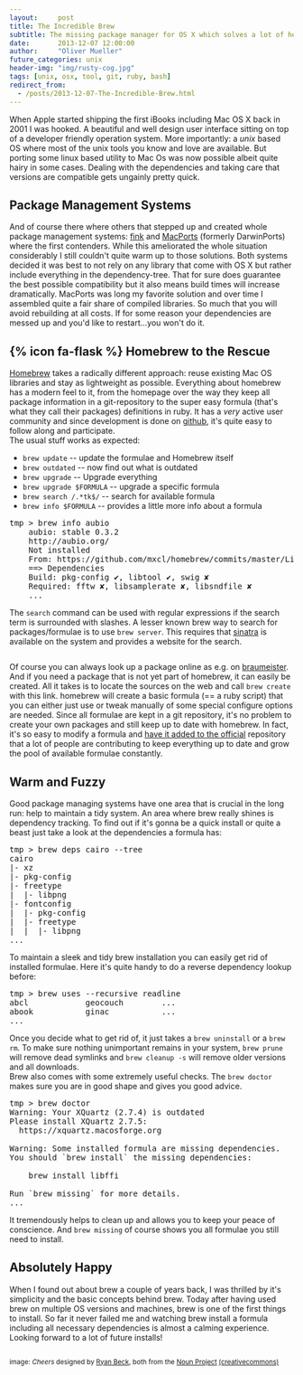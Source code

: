 ```yaml
---
layout:     post
title: The Incredible Brew
subtitle: The missing package manager for OS X which solves a lot of headaches.
date:       2013-12-07 12:00:00
author:     "Oliver Mueller"
future_categories: unix
header-img: "img/rusty-cog.jpg"
tags: [unix, osx, tool, git, ruby, bash]
redirect_from:
  - /posts/2013-12-07-The-Incredible-Brew.html
---
```


When Apple started shipping the first iBooks including Mac OS X back in 2001 I was hooked. A
beautiful and well design user interface sitting on top of a developer friendly operation system.
More importantly: a *unix* based OS where most of the unix tools you know and love are available.
But porting some linux based utility to Mac Os was now possible albeit quite hairy in some cases.
Dealing with the dependencies and taking care that versions are compatible gets ungainly pretty
quick.

## Package Management Systems

And of course there where others that stepped up and created whole package management systems:
[fink] and [MacPorts] (formerly DarwinPorts) where the first contenders. While this ameliorated the
whole situation considerably I still couldn't quite warm up to those solutions. Both systems decided
it was best to not rely on any library that come with OS X but rather include everything in the
dependency-tree. That for sure does guarantee the best possible compatibility but it also means
build times will increase dramatically. MacPorts was long my favorite solution and over time I
assembled quite a fair share of compiled libraries. So much that you will avoid rebuilding at all
costs. If for some reason your dependencies are messed up and you'd like to restart...you won't do
it.

## {% icon fa-flask %} Homebrew to the Rescue

[Homebrew] takes a radically different approach: reuse existing Mac OS libraries and stay as
lightweight as possible. Everything about homebrew has a modern feel to it, from the homepage over
the way they keep all package information in a git-repository to the super easy formula (that's what
they call their packages) definitions in ruby. It has a *very* active user community and since
development is done on [github], it's quite easy to follow along and participate.  
The usual stuff works as expected:

* `brew update` -- update the formulae and Homebrew itself
* `brew outdated` -- now find out what is outdated
* `brew upgrade` -- Upgrade everything
* `brew upgrade $FORMULA` -- upgrade a specific formula
* `brew search /.*tk$/` -- search for available formula
* `brew info $FORMULA` -- provides a little more info about a formula

<pre class="terminal">
<span class="prompt">tmp</span> > brew info aubio
    aubio: stable 0.3.2
    http://aubio.org/
    Not installed
    From: https://github.com/mxcl/homebrew/commits/master/Library/Formula/aubio.rb
    ==> Dependencies
    Build: pkg-config ✔, libtool ✔, swig ✘
    Required: fftw ✘, libsamplerate ✘, libsndfile ✘
    ...
</pre>

The `search` command can be used with regular expressions if the search term is surrounded with
slashes. A lesser known brew way to search for packages/formulae is to use `brew server`. This
requires that [sinatra] is available on the system and provides a website for the search.

<img class="img-responsive" src="{{ site.baseurl }}/img/brew/homebrew.png" alt="">

Of course you can always look up a package online as e.g. on [braumeister]. And if you need a
package that is not yet part of homebrew, it can easily be created. All it takes is to locate the
sources on the web and call `brew create` with this link. homebrew will create a basic formula (== a
ruby script) that you can either just use or tweak manually of some special configure options are
needed. Since all formulae are kept in a git repository, it's no problem to create your own packages
and still keep up to date with homebrew.  In fact, it's so easy to modify a formula and [have it
added to the official] repository that a lot of people are contributing to keep everything up to
date and grow the pool of available formulae constantly.

## Warm and Fuzzy

Good package managing systems have one area that is crucial in the long run: help to maintain a tidy
system. An area where brew really shines is dependency tracking. To find out if it's gonna be a
quick install or quite a beast just take a look at the dependencies a formula has:

<pre class="terminal">
<span class="prompt">tmp</span> > brew deps cairo --tree
cairo
|- xz
|- pkg-config
|- freetype
|  |- libpng
|- fontconfig
|  |- pkg-config
|  |- freetype
|  |  |- libpng
...
</pre>

To maintain a sleek and tidy brew installation you can easily get rid of installed formulae. Here
it's quite handy to do a reverse dependency lookup before:

<pre class="terminal">
<span class="prompt">tmp</span> > brew uses --recursive readline
abcl			geocouch		...
abook			ginac			...
...
</pre>

Once you decide what to get rid of, it just takes a `brew uninstall` or a `brew rm`. To make sure
nothing unimportant remains in your system, `brew prune` will remove dead symlinks and `brew cleanup
-s` will remove older versions and all downloads.  
Brew also comes with some extremely useful checks. The `brew doctor` makes sure you are in good shape and gives you good advice.

<pre class="terminal">
<span class="prompt">tmp</span> > brew doctor
Warning: Your XQuartz (2.7.4) is outdated
Please install XQuartz 2.7.5:
  https://xquartz.macosforge.org

Warning: Some installed formula are missing dependencies.
You should `brew install` the missing dependencies:

    brew install libffi

Run `brew missing` for more details.
...
</pre>

It tremendously helps to clean up and allows you to keep your peace of conscience. And `brew
missing` of course shows you all formulae you still need to install.

## Absolutely Happy

When I found out about brew a couple of years back, I was thrilled by it's simplicity and the basic
concepts behind brew. Today after having used brew on multiple OS versions and machines, brew is one
of the first things to install. So far it never failed me and watching brew install a formula
including all necessary dependencies is almost a calming experience. Looking forward to a lot of
future installs!

<img class="img-responsive" src="{{ site.baseurl }}/img/brew/cheers.png" alt="">

<small>image: <cite>Cheers</cite> designed by [Ryan Beck], both from the [Noun Project]  [(creativecommons)]</small>


[fink]:http://fink.thetis.ig42.org
[macports]:http://www.macports.org
[homebrew]:http://brew.sh
[github]:http://github.com/mxcl/homebrew
[have it added to the official]:https://github.com/mxcl/homebrew/wiki/Formula-Cookbook#commit
[(creativecommons)]:http://creativecommons.org/publicdomain/zero/1.0/deed.en
[sinatra]:http://www.sinatrarb.com/
[braumeister]:http://braumeister.org/
[Chris Kerr]:http://thenounproject.com/chrisk3rr
[Ryan Beck]:http://thenounproject.com/RyanBeck
[Noun Project]:http://www.thenounproject.com/

